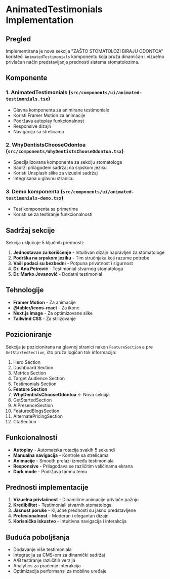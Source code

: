 # AnimatedTestimonials Implementation

## Pregled

Implementirana je nova sekcija "ZAŠTO STOMATOLOZI BIRAJU ODONTOA" koristeći `AnimatedTestimonials` komponentu koja pruža dinamičan i vizuelno privlačan način predstavljanja prednosti sistema stomatolozima.

## Komponente

### 1. AnimatedTestimonials (`src/components/ui/animated-testimonials.tsx`)
- Glavna komponenta za animirane testimoniale
- Koristi Framer Motion za animacije
- Podržava autoplay funkcionalnost
- Responsive dizajn
- Navigaciju sa strelicama

### 2. WhyDentistsChooseOdontoa (`src/components/WhyDentistsChooseOdontoa.tsx`)
- Specijalizovana komponenta za sekciju stomatologa
- Sadrži prilagođeni sadržaj na srpskom jeziku
- Koristi Unsplash slike za vizuelni sadržaj
- Integrisana u glavnu stranicu

### 3. Demo komponenta (`src/components/ui/animated-testimonials-demo.tsx`)
- Test komponenta sa primerima
- Koristi se za testiranje funkcionalnosti

## Sadržaj sekcije

Sekcija uključuje 5 ključnih prednosti:

1. **Jednostavan za korišćenje** - Intuitivan dizajn napravljen za stomatologe
2. **Podrška na srpskom jeziku** - Tim stručnjaka koji razume potrebe
3. **Vaši podaci su bezbedni** - Potpuna privatnost i sigurnost
4. **Dr. Ana Petrović** - Testimonial stvarnog stomatologa
5. **Dr. Marko Jovanović** - Dodatni testimonial

## Tehnologije

- **Framer Motion** - Za animacije
- **@tabler/icons-react** - Za ikone
- **Next.js Image** - Za optimizovane slike
- **Tailwind CSS** - Za stilizovanje

## Pozicioniranje

Sekcija je pozicionirana na glavnoj stranici nakon `FeatureSection` a pre `GetStartedSection`, što pruža logičan tok informacija:

1. Hero Section
2. Dashboard Section
3. Metrics Section
4. Target Audience Section
5. Testimonials Section
6. **Feature Section**
7. **WhyDentistsChooseOdontoa** ← Nova sekcija
8. GetStartedSection
9. AiPresenceSection
10. FeaturedBlogsSection
11. AlternatePricingSection
12. CtaSection

## Funkcionalnosti

- **Autoplay** - Automatska rotacija svakih 5 sekundi
- **Manualna navigacija** - Kontrole sa strelicama
- **Animacije** - Smooth prelazi između testimoniala
- **Responsive** - Prilagođava se različitim veličinama ekrana
- **Dark mode** - Podržava tamnu temu

## Prednosti implementacije

1. **Vizuelna privlačnost** - Dinamične animacije privlače pažnju
2. **Kredibilitet** - Testimoniali stvarnih stomatologa
3. **Jasnost poruke** - Ključne prednosti su jasno predstavljene
4. **Profesionalnost** - Moderan i elegantan dizajn
5. **Korisničko iskustvo** - Intuitivna navigacija i interakcija

## Buduća poboljšanja

- Dodavanje više testimoniala
- Integracija sa CMS-om za dinamički sadržaj
- A/B testiranje različitih verzija
- Analytics za praćenje interakcija
- Optimizacija performansi za mobilne uređaje 